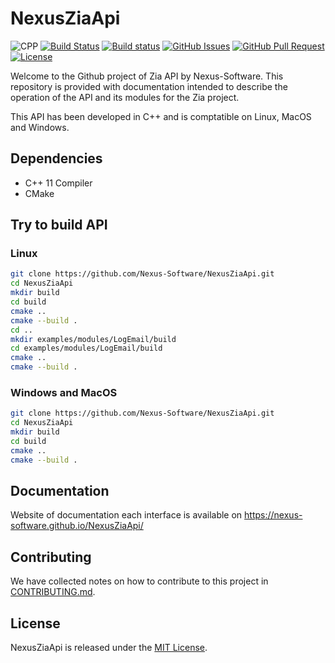 # NexusZiaApi
![CPP](https://img.shields.io/badge/C++-11-blue.svg)
[![Build Status](https://travis-ci.org/Nexus-Software/NexusZiaApi.svg?branch=master)](https://travis-ci.org/Nexus-Software/NexusZiaApi)
[![Build status](https://ci.appveyor.com/api/projects/status/493qgqfqck1iqeyx/branch/master?svg=true)](https://ci.appveyor.com/project/aenguerrand/nexusziaapi/branch/master)
[![GitHub Issues](https://img.shields.io/github/issues/Nexus-Software/NexusZiaApi.svg)](https://github.com/Nexus-Software/NexusZiaApi/issues)
[![GitHub Pull Request](https://img.shields.io/github/issues-pr/Nexus-Software/NexusZiaApi.svg)](https://github.com/Nexus-Software/NexusZiaApi/issues)
[![License](https://img.shields.io/badge/license-MIT-blue.svg)](https://opensource.org/licenses/MIT)

Welcome to the Github project of Zia API by Nexus-Software.
This repository is provided with documentation intended to describe the operation of the API and its modules for the Zia project.

This API has been developed in C++ and is comptatible on Linux, MacOS and Windows.

## Dependencies

- C++ 11 Compiler
- CMake

## Try to build API

### Linux
```bash
git clone https://github.com/Nexus-Software/NexusZiaApi.git
cd NexusZiaApi
mkdir build
cd build
cmake ..
cmake --build .
cd ..
mkdir examples/modules/LogEmail/build
cd examples/modules/LogEmail/build
cmake ..
cmake --build .
```

### Windows and MacOS
```bash
git clone https://github.com/Nexus-Software/NexusZiaApi.git
cd NexusZiaApi
mkdir build
cd build
cmake ..
cmake --build .
```

## Documentation

Website of documentation each interface is available on https://nexus-software.github.io/NexusZiaApi/

## Contributing

We have collected notes on how to contribute to this project in [CONTRIBUTING.md].

[CONTRIBUTING.md]: CONTRIBUTING.md

## License

NexusZiaApi is released under the [MIT License](http://www.opensource.org/licenses/MIT).
